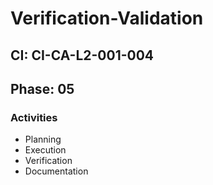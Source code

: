 # Verification-Validation

## CI: CI-CA-L2-001-004
## Phase: 05

### Activities
- Planning
- Execution
- Verification
- Documentation
